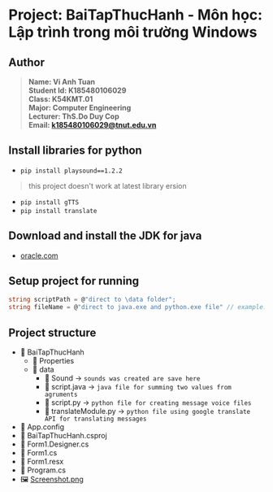 # Project: BaiTapThucHanh - Môn học: Lập trình trong môi trường Windows
## Author
> **Name: Vi Anh Tuan**<br>
> **Student Id: K185480106029**<br>
> **Class: K54KMT.01**<br>
> **Major: Computer Engineering**<br>
> **Lecturer: ThS.Do Duy Cop**<br>
> **Email: <k185480106029@tnut.edu.vn>**

## Install libraries for python
- ```pip install playsound==1.2.2```
> this project doesn't work at latest library ersion
- ```pip install gTTS```
- ```pip install translate```
## Download and install the JDK for java
- [oracle.com](https://www.oracle.com/java/technologies/downloads/)
## Setup project for running
```csharp
string scriptPath = @"direct to \data folder";
string fileName = @"direct to java.exe and python.exe file" // example: "C:\Program Files\Java\jdk-20\bin\java.exe"
```
## Project structure
* 📂 BaiTapThucHanh
  * 📁 Properties
  *  📂 data
      *  📁 Sound               → `sounds was created are save here`
      *  📄 script.java         → `java file for summing two values from agruments`
      *  📄 script.py           → `python file for creating message voice files`
      *  📄 translateModule.py  → `python file using google translate API for translating messages`
* 📄 App.config
* 📄 BaiTapThucHanh.csproj
* 📄 Form1.Designer.cs
* 📄 Form1.cs
* 📄 Form1.resx
* 📄 Program.cs
* 🖼️ [Screenshot.png](https://github.com/viants/BaiTapThucHanh_CSharp/blob/master/BaiTapThucHanh/Screenshot.png)
